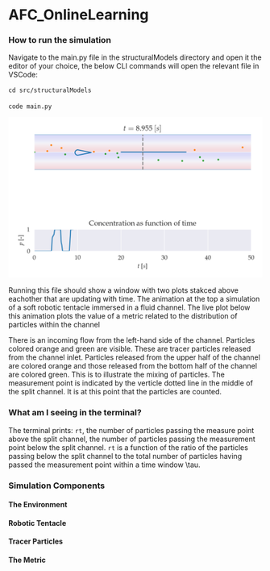 # AFC_OnlineLearning

### How to run the simulation 
Navigate to the main.py file in the structuralModels directory and open it the editor of your choice, the below CLI commands will open the relevant file in VSCode: 

```
cd src/structuralModels

code main.py 
```
![Alt text](supportImages/githubexaample.png)

Running this file should show a window with two plots stakced above eachother that are updating with time. The animation at the top a simulation of a soft robotic tentacle immersed in a fluid channel. The live plot below this animation plots the value of a metric related to the distribution of particles within the channel 

There is an incoming flow from the left-hand side of the channel. Particles colored orange and green are visible. These are tracer particles released from the channel inlet. Particles released from the upper half of the channel are colored orange and those released from the bottom half of the channel are colored green. This is to illustrate the mixing of particles. The measurement point is indicated by the verticle dotted line in the middle of the split channel. It is at this point that the particles are counted. 

### What am I seeing in the terminal? 
The terminal prints: `rt`, the number of particles passing the measure point above the split channel, the number of particles passing the measurement point below the split channel. `rt` is a function of the ratio of the particles passing below the split channel to the total number of particles having passed the measurement point within a time window \tau. 

### Simulation Components 


####  The Environment 

#### Robotic Tentacle 

#### Tracer Particles 

#### The Metric 
